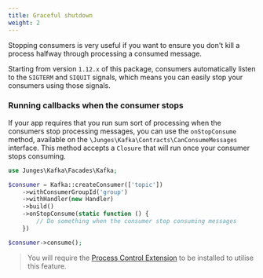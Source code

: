 ```yaml
---
title: Graceful shutdown
weight: 2
---
```


Stopping consumers is very useful if you want to ensure you don't kill a process halfway through processing a consumed message.

Starting from version `1.12.x` of this package, consumers automatically listen to the `SIGTERM` and `SIQUIT` signals, which means you can easily stop your consumers using those signals.

### Running callbacks when the consumer stops
If your app requires that you run sum sort of processing when the consumers stop processing messages, you can use the `onStopConsume` method, available on the `\Junges\Kafka\Contracts\CanConsumeMessages` interface. This method accepts a `Closure` that will run once your consumer stops consuming. 

```php
use Junges\Kafka\Facades\Kafka;

$consumer = Kafka::createConsumer(['topic'])
    ->withConsumerGroupId('group')
    ->withHandler(new Handler)
    ->build()
    ->onStopConsume(static function () {
        // Do something when the consumer stop consuming messages
    })

$consumer->consume();
```

> You will require the [Process Control Extension](https://www.php.net/manual/en/book.pcntl.php) to be installed to utilise this feature.
